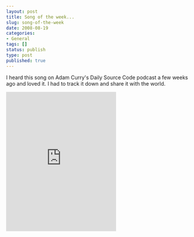 ```yaml
---
layout: post
title: Song of the week...
slug: song-of-the-week
date: 2008-08-19
categories:
- General
tags: []
status: publish
type: post
published: true
---
```



I heard this song on Adam Curry's Daily Source Code podcast a few weeks ago and loved it. I had to track it down and share it with the world.

<iframe src="https://embed.spotify.com/?uri=spotify%3Atrack%3A5caF970v2qMGnr7j9xV6uJ" width="300" height="380" frameborder="0" allowtransparency="true"></iframe>
